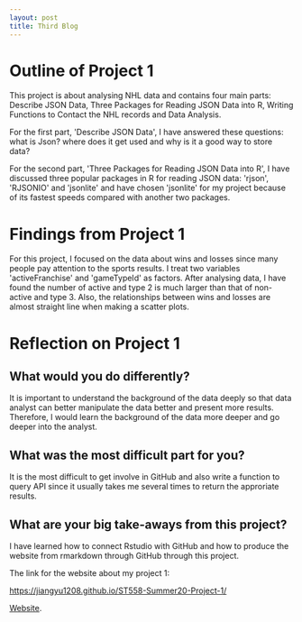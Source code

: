 ```yaml
---
layout: post
title: Third Blog
---
```




# Outline of Project 1

This project is about analysing NHL data and contains four main parts: Describe JSON Data, Three Packages for Reading JSON Data into R, 
Writing Functions to Contact the NHL records and Data Analysis. 

For the first part, 'Describe JSON Data', I have answered these questions: what is Json? where does it get used and 
why is it a good way to store data? 

For the second part, 'Three Packages for Reading JSON Data into R', I have discussed three popular packages in R for reading JSON data: 
'rjson', 'RJSONIO' and 'jsonlite' and have chosen 'jsonlite' for my project because of its fastest speeds compared with another 
two packages.

# Findings from Project 1

For this project, I focused on the data about wins and losses since many people pay attention to the sports results. I treat two variables
'activeFranchise' and 'gameTypeId' as factors. After analysing data, I have found the number of active and type 2 is much larger than that
of non-active and type 3. Also, the relationships between wins and losses are almost straight line when making a scatter plots.

# Reflection on Project 1

## What would you do differently?

It is important to understand the background of the data deeply so that data analyst can better manipulate the data better and present 
more results. Therefore, I would learn the background of the data more deeper and go deeper into the analyst.

## What was the most difficult part for you?

It is the most difficult to get involve in GitHub and also write a function to query API since it usually takes me several times 
to return the approriate results.

## What are your big take-aways from this project?

I have learned how to connect Rstudio with GitHub and how to produce the website from rmarkdown through GitHub through this project.


The link for the website about my project 1: 

https://jiangyu1208.github.io/ST558-Summer20-Project-1/

[Website](https://jiangyu1208.github.io/ST558-Summer20-Project-1/).

